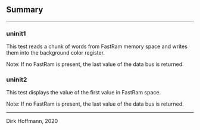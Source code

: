 ## Summary
---

### uninit1

This test reads a chunk of words from FastRam memory space and writes them into the background color register. 

Note: If no FastRam is present, the last value of the data bus is returned.

### uninit2

This test displays the value of the first value in FastRam space.

Note: If no FastRam is present, the last value of the data bus is returned.

---
Dirk Hoffmann, 2020
